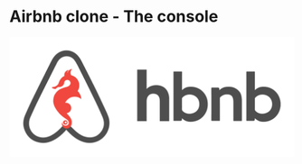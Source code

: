 # Airbnb clone - The console
![Screenshot](https://github.com/muhammd2refaat/AirBnB_clone/blob/master/image/65f4a1dd9c51265f49d0.png)
